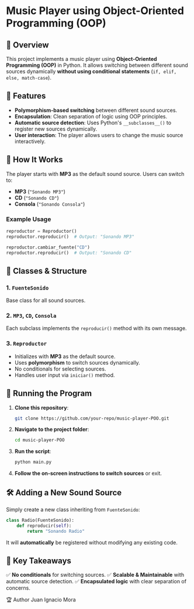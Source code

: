 # Music Player using Object-Oriented Programming (OOP)

## 🎵 Overview
This project implements a music player using **Object-Oriented Programming (OOP)** in Python. It allows switching between different sound sources dynamically **without using conditional statements** (`if, elif, else, match-case`).

## 📌 Features
- **Polymorphism-based switching** between different sound sources.
- **Encapsulation**: Clean separation of logic using OOP principles.
- **Automatic source detection**: Uses Python's `__subclasses__()` to register new sources dynamically.
- **User interaction**: The player allows users to change the music source interactively.

## 🔧 How It Works
The player starts with **MP3** as the default sound source. Users can switch to:
- **MP3** (`"Sonando MP3"`)
- **CD** (`"Sonando CD"`)
- **Consola** (`"Sonando Consola"`)

### Example Usage
```python
reproductor = Reproductor()
reproductor.reproducir()  # Output: "Sonando MP3"

reproductor.cambiar_fuente("CD")
reproductor.reproducir()  # Output: "Sonando CD"
```

## 📜 Classes & Structure
### 1. `FuenteSonido`
Base class for all sound sources.

### 2. `MP3`, `CD`, `Consola`
Each subclass implements the `reproducir()` method with its own message.

### 3. `Reproductor`
- Initializes with **MP3** as the default source.
- Uses **polymorphism** to switch sources dynamically.
- No conditionals for selecting sources.
- Handles user input via `iniciar()` method.

## 🚀 Running the Program
1. **Clone this repository**:
   ```sh
   git clone https://github.com/your-repo/music-player-POO.git
   ```
2. **Navigate to the project folder**:
   ```sh
   cd music-player-POO
   ```
3. **Run the script**:
   ```sh
   python main.py
   ```
4. **Follow the on-screen instructions to switch sources** or exit.

## 🛠 Adding a New Sound Source
Simply create a new class inheriting from `FuenteSonido`:
```python
class Radio(FuenteSonido):
    def reproducir(self):
        return "Sonando Radio"
```
It will **automatically** be registered without modifying any existing code.

## 📌 Key Takeaways
✅ **No conditionals** for switching sources.
✅ **Scalable & Maintainable** with automatic source detection.
✅ **Encapsulated logic** with clear separation of concerns.

🏆 Author
Juan Ignacio Mora

